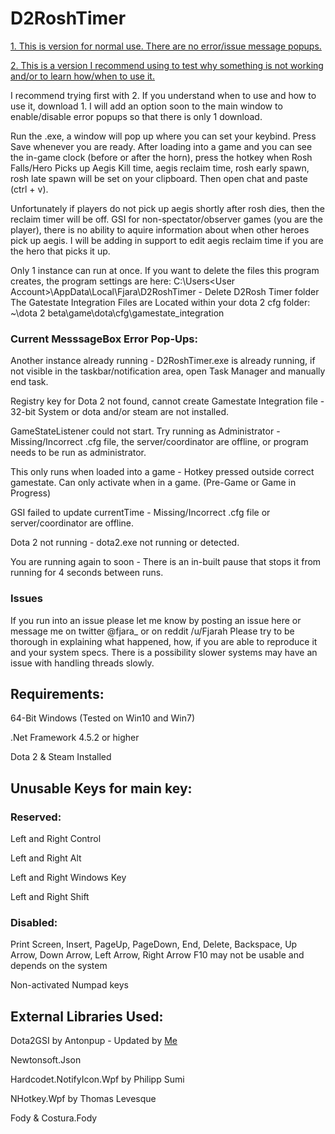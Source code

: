 # D2RoshTimer
[1. This is version for normal use. There are no error/issue message popups.](https://github.com/robuhde/D2RoshTimer/raw/master/Downloads/D2RoshTimer%20%20-%20ErrorSupressed.zip)

[2. This is a version I recommend using to test why something is not working and/or to learn how/when to use it.](https://github.com/robuhde/D2RoshTimer/raw/master/Downloads/D2RoshTimer%20-%20ContainsErrorPopups.zip)

I recommend trying first with 2. If you understand when to use and how to use it, download 1. I will add an option soon to the main window to enable/disable error popups so that there is only 1 download.

Run the .exe, a window will pop up where you can set your keybind. Press Save whenever you are ready. After loading into a game and you can see the in-game clock (before or after the horn), press the hotkey when Rosh Falls/Hero Picks up Aegis Kill time, aegis reclaim time, rosh early spawn, rosh late spawn will be set on your clipboard. Then open chat and paste (ctrl + v). 

Unfortunately if players do not pick up aegis shortly after rosh dies, then the reclaim timer will be off. GSI for non-spectator/observer games (you are the player), there is no ability to aquire information about when other heroes pick up aegis.
I will be adding in support to edit aegis reclaim time if you are the hero that picks it up.

Only 1 instance can run at once. 
If you want to delete the files this program creates, the program settings are here:
C:\Users\<User Account>\AppData\Local\Fjara\D2RoshTimer - Delete D2Rosh Timer folder
The Gatestate Integration Files are Located within your dota 2 cfg folder:
~\dota 2 beta\game\dota\cfg\gamestate_integration

### Current MesssageBox Error Pop-Ups:
Another instance already running - D2RoshTimer.exe is already running, if not visible in the taskbar/notification area, open Task Manager and manually end task.

Registry key for Dota 2 not found, cannot create Gamestate Integration file - 32-bit System or dota and/or steam are not installed.

GameStateListener could not start. Try running as Administrator - Missing/Incorrect .cfg file, the server/coordinator are offline, or program needs to be run as administrator.

This only runs when loaded into a game - Hotkey pressed outside correct gamestate. Can only activate when in a game. (Pre-Game or Game in Progress)

GSI failed to update currentTime - Missing/Incorrect .cfg file or server/coordinator are offline.

Dota 2 not running - dota2.exe not running or detected.

You are running again to soon - There is an in-built pause that stops it from running for 4 seconds between runs.

### Issues
If you run into an issue please let me know by posting an issue here or message me on twitter @fjara_ or on reddit /u/Fjarah
Please try to be thorough in explaining what happened, how, if you are able to reproduce it and your system specs. There is a possibility slower systems may have an issue with handling threads slowly. 

## Requirements:
64-Bit Windows (Tested on Win10 and Win7)

.Net Framework 4.5.2 or higher

Dota 2 & Steam Installed

## Unusable Keys for main key:
### Reserved:
Left and Right Control

Left and Right Alt

Left and Right Windows Key

Left and Right Shift

### Disabled:
Print Screen, Insert, PageUp, PageDown, End, Delete, Backspace, Up Arrow, Down Arrow, Left Arrow, Right Arrow
F10 may not be usable and depends on the system

Non-activated Numpad keys

## External Libraries Used:
Dota2GSI by Antonpup - Updated by [Me](https://github.com/robuhde/Dota2GSI)

Newtonsoft.Json

Hardcodet.NotifyIcon.Wpf by Philipp Sumi

NHotkey.Wpf by Thomas Levesque

Fody & Costura.Fody

